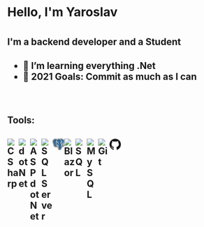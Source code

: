 <h1>Hello, I'm Yaroslav<h1/>

<h2> I'm a backend developer and a Student<h2/>

- 🌱 I’m learning everything .Net
- 🥅 2021 Goals: Commit as much as I can
<br/>
<h2>Tools:<h2/>
<img align="left" alt="CSharp" width="26px" src="https://user-images.githubusercontent.com/64675654/103455456-0f762980-4cf6-11eb-827a-84756f57c296.png" />
<img align="left" alt="dotNet" width="26px" src="https://user-images.githubusercontent.com/64675654/103455651-7c3df380-4cf7-11eb-8b60-6664758a5433.png" />
<img align="left" alt="ASPdotNet" width="26px" src="https://user-images.githubusercontent.com/64675654/103455747-2ddd2480-4cf8-11eb-9495-32733c2fb389.png" />
<img align="left" alt="SQL Server" width="26px" src="https://user-images.githubusercontent.com/64675654/103455551-c5417800-4cf6-11eb-984c-3a47dac47234.png" />
<img align="left" alt="PostGre" width="26px" src="https://raw.githubusercontent.com/github/explore/80688e429a7d4ef2fca1e82350fe8e3517d3494d/topics/postgresql/postgresql.png" />
<img align="left" alt="Blazor" width="26px" src="https://user-images.githubusercontent.com/64675654/103455615-4c8eeb80-4cf7-11eb-9a1c-eab62a969c1f.png" />
<img align="left" alt="SQL" width="26px" src="https://user-images.githubusercontent.com/64675654/103455501-611eb400-4cf6-11eb-81de-9453cddadf7d.png" />
<img align="left" alt="MySQL" width="26px" src="https://user-images.githubusercontent.com/64675654/103455582-0df93100-4cf7-11eb-8e9d-e81bbe56a091.png" />
<img align="left" alt="Git" width="26px" src="https://user-images.githubusercontent.com/64675654/103455525-84e1fa00-4cf6-11eb-9af5-8aae29cca044.png" />
<img align="left" alt="GitHub" width="26px" src="https://raw.githubusercontent.com/github/explore/78df643247d429f6cc873026c0622819ad797942/topics/github/github.png" />
<br />
